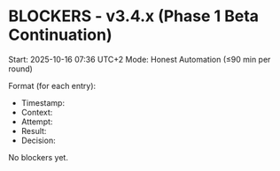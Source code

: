 # BLOCKERS - v3.4.x (Phase 1 Beta Continuation)

Start: 2025-10-16 07:36 UTC+2
Mode: Honest Automation (≤90 min per round)

Format (for each entry):
- Timestamp:
- Context:
- Attempt:
- Result:
- Decision:

No blockers yet.
